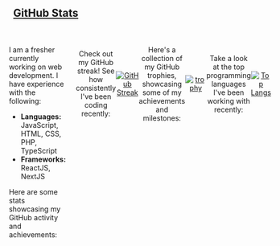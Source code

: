 <h2 id="github-stats" dir="auto">
  <a class="heading-link d-flex" href="#github-stats">GitHub Stats</a>
</h2>

<div id="github-stats" style="padding: 20px; display: flex; justify-content: center; align-items: flex-start;">
  
  <div style=" text-align: left; margin-right: 20px;">
    <p>I am a fresher currently working on web development. I have experience with the following:</p>
    <ul>
      <li><strong>Languages:</strong> JavaScript, HTML, CSS, PHP, TypeScript</li>
      <li><strong>Frameworks:</strong> ReactJS, NextJS</li>
    </ul>
    <p>Here are some stats showcasing my GitHub activity and achievements:</p>
  </div>

  <div style=" display: flex; justify-content: center; align-items: center; text-align: center;">
    
  <!-- GitHub Streak -->
  <p>Check out my GitHub streak! See how consistently I've been coding recently:</p>
  
  [![GitHub Streak](https://streak-stats.demolab.com?user=Abhinavv9258&theme=flat)](https://github.com/Abhinavv9258/Abhinavv9258)

  <!-- GitHub Trophies -->
  <p>Here's a collection of my GitHub trophies, showcasing some of my achievements and milestones:</p>

  [![trophy](https://github-profile-trophy.vercel.app/?username=Abhinavv9258&theme=flat)](https://github.com/Abhinavv9258/Abhinavv9258)

  <!-- Top Languages -->
  <p>Take a look at the top programming languages I've been working with recently:</p>
  
  [![Top Langs](https://github-readme-stats.vercel.app/api/top-langs/?username=Abhinavv9258)](https://github.com/Abhinavv9258/Abhinavv9258)
  
  </div>

</div>
